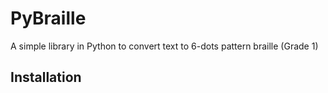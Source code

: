 # PyBraille

A simple library in Python to convert text to 6-dots pattern braille (Grade 1)

## Installation